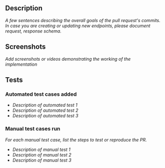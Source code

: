 ## Description
_A few sentences describing the overall goals of the pull request's commits. In case you are creating or updating new endpoints, please document request, response schema._

## Screenshots
_Add screenshots or videos demonstrating the working of the implementation_

## Tests
### Automated test cases added
- _Description of automated test 1_
- _Description of automated test 2_
- _Description of automated test 3_

### Manual test cases run
_For each manual test case, list the steps to test or reproduce the PR._
- _Description of manual test 1_
- _Description of manual test 2_
- _Description of manual test 3_
